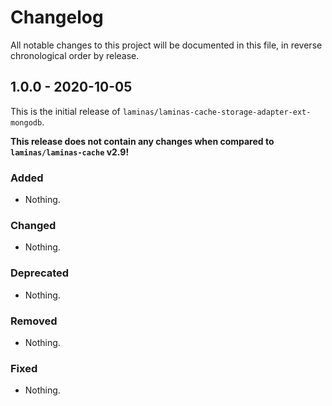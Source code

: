 # Changelog

All notable changes to this project will be documented in this file, in reverse chronological order by release.

## 1.0.0 - 2020-10-05

This is the initial release of `laminas/laminas-cache-storage-adapter-ext-mongodb`.

 **This release does not contain any changes when compared to `laminas/laminas-cache` v2.9!** 

### Added

- Nothing.

### Changed

- Nothing.

### Deprecated

- Nothing.

### Removed

- Nothing.

### Fixed

- Nothing.

